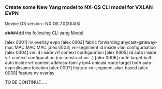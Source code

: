   
### Create some New Yang model to NX-OS CLI model for VXLAN EVPN

Device OS version : NX OS 7.0(3)I4(5)

####Add the following CLI yang Model

[alex 0001] nv overlay evpn 
[alex 0002] fabric forwarding anycast-gateway-mac MAC.MAC.MAC
[alex 0003] vn-segnment id inside vlan configuraation
[alex 0004] vni id inside vrf context configuration
[alex 0005] rd auto inside vrf context configuration (on construction...)
[alex 0006] route target both auto inside vrf context address-family ipv4 unicast
            route target both auto evpn @same location
[alex 0007] feature vn-segment-vlan-based
[alex 0008] feature nv overlay

TO BE CONTINUE ....